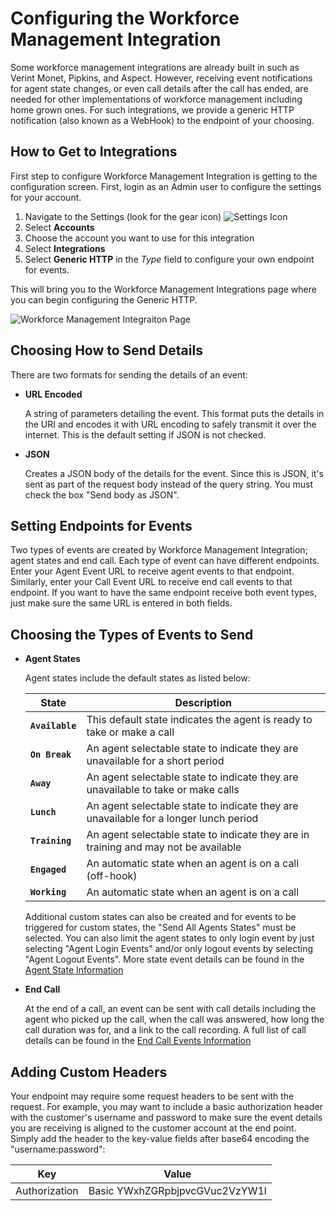 # Configuring the Workforce Management Integration

Some workforce management integrations are already built in such as Verint Monet, Pipkins, and Aspect.  However, receiving event notifications for agent state changes, or even call details after the call has ended, are needed for other implementations of workforce management including home grown ones.  For such integrations, we provide a generic HTTP notification (also known as a WebHook) to the endpoint of your choosing.

## How to Get to Integrations

First step to configure Workforce Management Integration is getting to the configuration screen.  First, login as an Admin user to configure the settings for your account.

1. Navigate to the Settings (look for the gear icon) ![Settings Icon](../../images/settings.png)
2. Select **Accounts**
3. Choose the account you want to use for this integration
4. Select **Integrations**
5. Select **Generic HTTP** in the *Type* field to configure your own endpoint for events.

This will bring you to the Workforce Management Integrations page where you can begin configuring the Generic HTTP.

![Workforce Management Integraiton Page](../../images/wfm-page.png)

## Choosing How to Send Details

There are two formats for sending the details of an event:

-   **URL Encoded**

    A string of parameters detailing the event. This format puts the details in the URI and encodes it with URL encoding to safely transmit it over the internet. This is the default setting if JSON is not checked.

-   **JSON**

    Creates a JSON body of the details for the event.  Since this is JSON, it's sent as part of the request body instead of the query string. You must check the box "Send body as JSON".

## Setting Endpoints for Events

Two types of events are created by Workforce Management Integration; agent states and end call. Each type of event can have different endpoints. Enter your Agent Event URL to receive agent events to that endpoint. Similarly, enter your Call Event URL to receive end call events to that endpoint. If you want to have the same endpoint receive both event types, just make sure the same URL is entered in both fields.


## Choosing the Types of Events to Send

-   **Agent States**

    Agent states include the default states as listed below:

    | State | Description |
    |-|-|
    | **`Available`** | This default state indicates the agent is ready to take or make a call |
    | **`On Break`** | An agent selectable state to indicate they are unavailable for a short period |
    | **`Away`** | An agent selectable state to indicate they are unavailable to take or make calls |
    | **`Lunch`** | An agent selectable state to indicate they are unavailable for a longer lunch period |
    | **`Training`** | An agent selectable state to indicate they are in training and may not be available |
    | **`Engaged`** | An automatic state when an agent is on a call (off-hook) |
    | **`Working`** | An automatic state when an agent is on a call |

    Additional custom states can also be created and for events to be triggered for custom states, the "Send All Agents States" must be selected. You can also limit the agent states to only login event by just selecting "Agent Login Events" and/or only logout events by selecting "Agent Logout Events". More state event details can be found in the [Agent State Information](payload-wfm.md#agent-state-information)

-   **End Call**

    At the end of a call, an event can be sent with call details including the agent who picked up the call, when the call was answered, how long the call duration was for, and a link to the call recording. A full list of call details can be found in the [End Call Events Information](payload-wfm.md#end-call-information)

## Adding Custom Headers

Your endpoint may require some request headers to be sent with the request. For example, you may want to include a basic authorization header with the customer's username and password to make sure the event details you are receiving is aligned to the customer account at the end point. Simply add the header to the key-value fields after base64 encoding the "username:password":

| Key | Value |
|-|-|
| Authorization | Basic YWxhZGRpbjpvcGVuc2VzYW1l |
